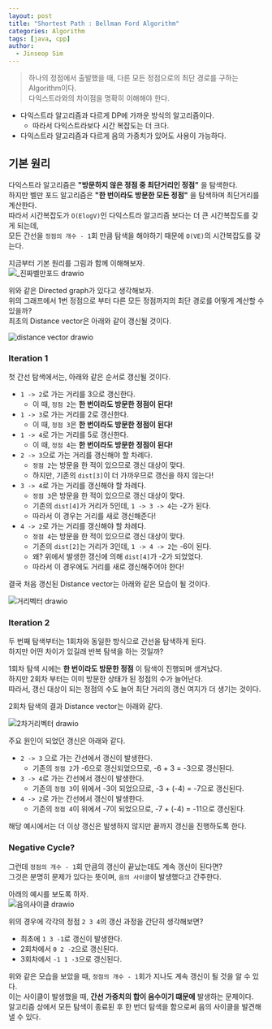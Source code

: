 ```yaml
---
layout: post
title: "Shortest Path : Bellman Ford Algorithm"
categories: Algorithm
tags: [java, cpp]
author:
  - Jinseop Sim
---
```

> 하나의 정점에서 출발했을 때, 다른 모든 정점으로의 최단 경로를 구하는 Algorithm이다.  
> 다익스트라와의 차이점을 명확히 이해해야 한다.

- 다익스트라 알고리즘과 다르게 DP에 가까운 방식의 알고리즘이다.
  - 따라서 다익스트라보다 시간 복잡도는 더 크다.
- 다익스트라 알고리즘과 다르게 음의 가중치가 있어도 사용이 가능하다.

## 기본 원리
다익스트라 알고리즘은 __"방문하지 않은 정점 중 최단거리인 정점"__ 을 탐색한다.  
하지만 벨만 포드 알고리즘은 __"한 번이라도 방문한 모든 정점"__ 을 탐색하며 최단거리를 계산한다.  
따라서 시간복잡도가 ```O(ElogV)```인 다익스트라 알고리즘 보다는 더 큰 시간복잡도를 갖게 되는데,    
모든 간선을 ```정점의 개수 - 1```회 만큼 탐색을 해야하기 때문에 ```O(VE)```의 시간복잡도를 갖는다.  

지금부터 기본 원리를 그림과 함께 이해해보자.  
![_진짜벨만포드 drawio](https://github.com/Jinseop-Sim/Jinseop-Sim.github.io/assets/71700079/3366124f-ca05-46c5-b1a6-c98f5a7a40fd)  

위와 같은 Directed graph가 있다고 생각해보자.  
위의 그래프에서 1번 정점으로 부터 다른 모든 정점까지의 최단 경로를 어떻게 계산할 수 있을까?  
최초의 Distance vector은 아래와 같이 갱신될 것이다.  

![distance vector drawio](https://github.com/Jinseop-Sim/Jinseop-Sim.github.io/assets/71700079/a3e4f93c-f6f0-4caf-bf08-aa9a98357a9e)  

### Iteration 1
첫 간선 탐색에서는, 아래와 같은 순서로 갱신될 것이다.  
- ```1 -> 2```로 가는 거리를 3으로 갱신한다.
  - 이 때, ```정점 2```는 __한 번이라도 방문한 정점이 된다!__
- ```1 -> 3```로 가는 거리를 2로 갱신한다.
  - 이 때, ```정점 3```은 __한 번이라도 방문한 정점이 된다!__
- ```1 -> 4```로 가는 거리를 5로 갱신한다.
  - 이 때, ```정점 4```는 __한 번이라도 방문한 정점이 된다!__
- ```2 -> 3```으로 가는 거리를 갱신해야 할 차례다.
  - ```정점 2```는 방문을 한 적이 있으므로 갱신 대상이 맞다.
  - 하지만, 기존의 ```dist[3]```이 더 가까우므로 갱신을 하지 않는다!
- ```3 -> 4```로 가는 거리를 갱신해야 할 차례다.
  - ```정점 3```은 방문을 한 적이 있으므로 갱신 대상이 맞다.
  - 기존의 ```dist[4]```가 거리가 5인데, ```1 -> 3 -> 4```는 -2가 된다.
  - 따라서 이 경우는 거리를 새로 갱신해준다!
- ```4 -> 2```로 가는 거리를 갱신해야 할 차례다.
  - ```정점 4```는 방문을 한 적이 있으므로 갱신 대상이 맞다.
  - 기존의 ```dist[2]```는 거리가 3인데, ```1 -> 4 -> 2```는 -6이 된다.
  - 왜? 위에서 발생한 갱신에 의해 ```dist[4]```가 -2가 되었었다.
  - 따라서 이 경우에도 거리를 새로 갱신해주어야 한다!
 
결국 처음 갱신된 Distance vector는 아래와 같은 모습이 될 것이다.  

![거리벡터 drawio](https://github.com/Jinseop-Sim/Jinseop-Sim.github.io/assets/71700079/a0e00e3a-4211-4c03-b86c-8483ea6d087e)  

### Iteration 2
두 번째 탐색부터는 1회차와 동일한 방식으로 간선을 탐색하게 된다.  
하지만 어떤 차이가 있길래 반복 탐색을 하는 것일까?  

1회차 탐색 시에는 __한 번이라도 방문한 정점__ 이 탐색이 진행되며 생겨났다.  
하지만 2회차 부터는 이미 방문한 상태가 된 정점의 수가 늘어난다.  
따라서, 갱신 대상이 되는 정점의 수도 늘어 최단 거리의 갱신 여지가 더 생기는 것이다.  

2회차 탐색의 결과 Distance vector는 아래와 같다.  

![2차거리벡터 drawio](https://github.com/Jinseop-Sim/Jinseop-Sim.github.io/assets/71700079/15bc9586-7609-49c8-92eb-5050a6037a13)  

주요 원인이 되었던 갱신은 아래와 같다.  
- ```2 -> 3``` 으로 가는 간선에서 갱신이 발생한다.
  - 기존의 ```정점 2```가 -6으로 갱신되었으므로, -6 + 3 = -3으로 갱신된다.
- ```3 -> 4```로 가는 간선에서 갱신이 발생한다.
  - 기존의 ```정점 3```이 위에서 -3이 되었으므로, -3 + (-4) = -7으로 갱신된다.
- ```4 -> 2```로 가는 간선에서 갱신이 발생한다.
  - 기존의 ```정점 4```이 위에서 -7이 되었으므로, -7 + (-4) = -11으로 갱신된다.

해당 예시에서는 더 이상 갱신은 발생하지 않지만 끝까지 갱신을 진행하도록 한다.  

### Negative Cycle?
그런데 ```정점의 개수 - 1```회 만큼의 갱신이 끝났는데도 계속 갱신이 된다면?  
그것은 분명히 문제가 있다는 뜻이며, ```음의 사이클```이 발생했다고 간주한다.  

아래의 예시를 보도록 하자.  
![음의사이클 drawio](https://github.com/Jinseop-Sim/Jinseop-Sim.github.io/assets/71700079/07f8fa34-2c8f-43d4-9c9d-195c9c0fbdf4)  

위의 경우에 각각의 정점 ```2 3 4```의 갱신 과정을 간단히 생각해보면?  
- 최초에 ```1 3 -1```로 갱신이 발생한다.
- 2회차에서 ```0 2 -2```으로 갱신된다.
- 3회차에서 ```-1 1 -3```으로 갱신된다.

위와 같은 모습을 보았을 때, ```정점의 개수 - 1```회가 지나도 계속 갱신이 될 것을 알 수 있다.  
이는 사이클이 발생했을 때, __간선 가중치의 합이 음수이기 떄문에__ 발생하는 문제이다.  
알고리즘 상에서 모든 탐색이 종료된 후 한 번더 탐색을 함으로써 음의 사이클을 발견해낼 수 있다.  
